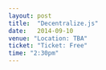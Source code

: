 ```yaml
---
layout: post
title:  "Decentralize.js"
date:   2014-09-10
venue: "Location: TBA"
ticket: "Ticket: Free"
time: "2:30pm"
---
```

